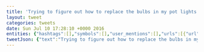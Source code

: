 ```yaml
---
title: 'Trying to figure out how to replace the bulbs in my pot lights. Currently no ideas. https://t.co/aA0N35iFQp'
layout: tweet
categories: tweets
date: Sun Jul 10 17:28:10 +0000 2016
entities: {"hashtags":[],"symbols":[],"user_mentions":[],"urls":[{"url":"https://t.co/aA0N35iFQp","expanded_url":"https://goo.gl/photos/3QwytheE6kPPQx527","display_url":"goo.gl/photos/3Qwythe…","indices":[84,107]}]}
tweetJson: {"text":"Trying to figure out how to replace the bulbs in my pot lights. Currently no ideas. https://t.co/aA0N35iFQp"}
---
```

